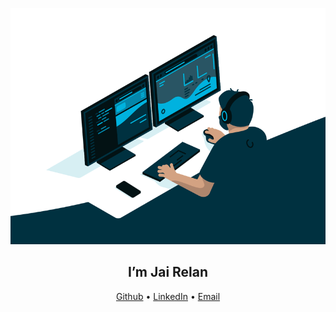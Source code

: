 <p align="center">
	<img src="https://github.com/JaiRelan/jairelan/blob/main/coding_guy_gif.gif" width=“100" height=“50"/>
</p>

<h2 align="center">I’m Jai Relan</h2>
<p align="center">
  <a href="https://github.com/JaiRelan">Github</a> •
  <a href="https://www.linkedin.com/in/jairelan/">LinkedIn</a> •
  <a href=“mailto:jairelan.2005@gmail.com”>Email</a>
</p>